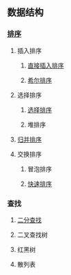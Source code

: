 ## 数据结构

### [排序](./src/main/java/sort/README.md)

1. 插入排序

    1. [直接插入排序](./src/main/java/sort/insertion/README.md)

    2. [希尔排序](./src/main/java/sort/shell/README.md)

2. 选择排序

    1. [选择排序](./src/main/java/sort/selection/README.md)
    
    2. 堆排序

3. [归并排序](./src/main/java/sort/merge/README.md)

4. 交换排序

    1. 冒泡排序

    2. [快速排序](./src/main/java/sort/quick/README.md)

### 查找

1. [二分查找](./src/main/java/search/binary/README.md)

2. 二叉查找树

3. 红黑树

4. 散列表